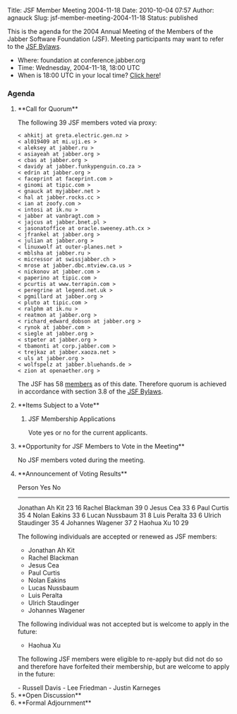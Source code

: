 Title: JSF Member Meeting 2004-11-18
Date: 2010-10-04 07:57
Author: agnauck
Slug: jsf-member-meeting-2004-11-18
Status: published

This is the agenda for the 2004 Annual Meeting of the Members of the
Jabber Software Foundation (JSF). Meeting participants may want to refer
to the [JSF Bylaws](/jsf/bylaws.shtml).

-   Where: foundation at conference.jabber.org
-   Time: Wednesday, 2004-11-18, 18:00 UTC
-   When is 18:00 UTC in your local time? [Click
    here](http://www.worldtimeserver.com/)!

### Agenda

<ol>
<li>
**Call for Quorum**

The following 39 JSF members voted via proxy:

    < ahkitj at greta.electric.gen.nz >
    < al019409 at mi.uji.es >
    < aleksey at jabber.ru >
    < asiayeah at jabber.org >
    < cbas at jabber.org >
    < davidy at jabber.funkypenguin.co.za >
    < edrin at jabber.org >
    < faceprint at faceprint.com >
    < ginomi at tipic.com >
    < gnauck at myjabber.net >
    < hal at jabber.rocks.cc >
    < ian at zoofy.com >
    < intosi at ik.nu >
    < jabber at vanbragt.com >
    < jajcus at jabber.bnet.pl >
    < jasonatoffice at oracle.sweeney.ath.cx >
    < jfrankel at jabber.org >
    < julian at jabber.org >
    < linuxwolf at outer-planes.net >
    < mblsha at jabber.ru >
    < micressor at swissjabber.ch >
    < mrose at jabber.dbc.mtview.ca.us >
    < nickonov at jabber.com >
    < paperino at tipic.com >
    < pcurtis at www.terrapin.com >
    < peregrine at legend.net.uk >
    < pgmillard at jabber.org >
    < pluto at tipic.com >
    < ralphm at ik.nu >
    < reatmon at jabber.org >
    < richard_edward_dobson at jabber.org >
    < rynok at jabber.com >
    < siegle at jabber.org >
    < stpeter at jabber.org >
    < tbamonti at corp.jabber.com >
    < trejkaz at jabber.xaoza.net >
    < uls at jabber.org >
    < wolfspelz at jabber.bluehands.de >
    < zion at openaether.org >
        

The JSF has 58 [members](/members/memberlist.shtml) as of this date.
Therefore quorum is achieved in accordance with section 3.8 of the [JSF
Bylaws](/jsf/bylaws.shtml).

</li>
<li>
**Items Subject to a Vote**

1.  JSF Membership Applications

    Vote yes or no for the current applicants.

</li>
<li>
**Opportunity for JSF Members to Vote in the Meeting**

No JSF members voted during the meeting.

</li>
<li>
**Announcement of Voting Results**

  Person              Yes</tth>   No
  ------------------- ----------- ----
  Jonathan Ah Kit     23          16
  Rachel Blackman     39          0
  Jesus Cea           33          6
  Paul Curtis         35          4
  Nolan Eakins        33          6
  Lucan Nussbaum      31          8
  Luis Peralta        33          6
  Ulrich Staudinger   35          4
  Johannes Wagener    37          2
  Haohua Xu           10          29

The following individuals are accepted or renewed as JSF members:

-   Jonathan Ah Kit
-   Rachel Blackman
-   Jesus Cea
-   Paul Curtis
-   Nolan Eakins
-   Lucas Nussbaum
-   Luis Peralta
-   Ulrich Staudinger
-   Johannes Wagener

The following individual was not accepted but is welcome to apply in the
future:

-   Haohua Xu

<p>
The following JSF members were eligible to re-apply but did not do so
and therefore have forfeited their membership, but are welcome to apply
in the future:

</li>
-   Russell Davis
-   Lee Friedman
-   Justin Karneges

<!--</p>
<p>The following individuals have missed the last three JSF votes and therefore will be removed from the membership:</p>
<ul>
    </ul>
<p>-->

<li>
**Open Discussion**

</li>
<li>
**Formal Adjournment**

</li>
</ol>

